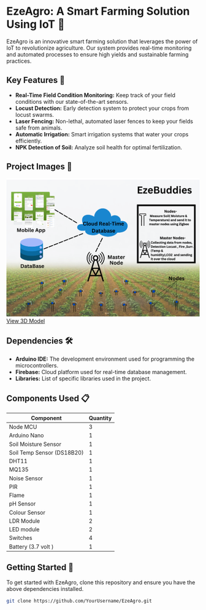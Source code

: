 # EzeAgro: A Smart Farming Solution Using IoT 🌱

EzeAgro is an innovative smart farming solution that leverages the power of IoT to revolutionize agriculture. Our system provides real-time monitoring and automated processes to ensure high yields and sustainable farming practices.

## Key Features 🚜

- **Real-Time Field Condition Monitoring:** Keep track of your field conditions with our state-of-the-art sensors.
- **Locust Detection:** Early detection system to protect your crops from locust swarms.
- **Laser Fencing:** Non-lethal, automated laser fences to keep your fields safe from animals.
- **Automatic Irrigation:** Smart irrigation systems that water your crops efficiently.
- **NPK Detection of Soil:** Analyze soil health for optimal fertilization.

## Project Images 📸

<img src="Images/Gas Sensor (2).png"></a>
[View 3D Model](images/lazer%20fencing.stl)

## Dependencies 🛠️

- **Arduino IDE:** The development environment used for programming the microcontrollers.
- **Firebase:** Cloud platform used for real-time database management.
- **Libraries:** List of specific libraries used in the project.

## Components Used 📋

| Component          | Quantity |
|--------------------|----------|
| Node MCU           | 3       |
| Arduino Nano | 1        |
| Soil Moisture Sensor     | 1      |
| Soil Temp Sensor (DS18B20)     | 1      |
|  DHT11               |1       |
| MQ135               | 1      |
| Noise Sensor           |1       |
| PIR          | 1      |
| Flame              | 1      |
| pH Sensor          |  1     |
| Colour Sensor        | 1      |
| LDR Module       | 2      |
| LED module       | 2      |
| Switches       | 4      |
| Battery (3.7 volt )       |1       |



## Getting Started 🌟

To get started with EzeAgro, clone this repository and ensure you have the above dependencies installed.

```bash
git clone https://github.com/YourUsername/EzeAgro.git
```

